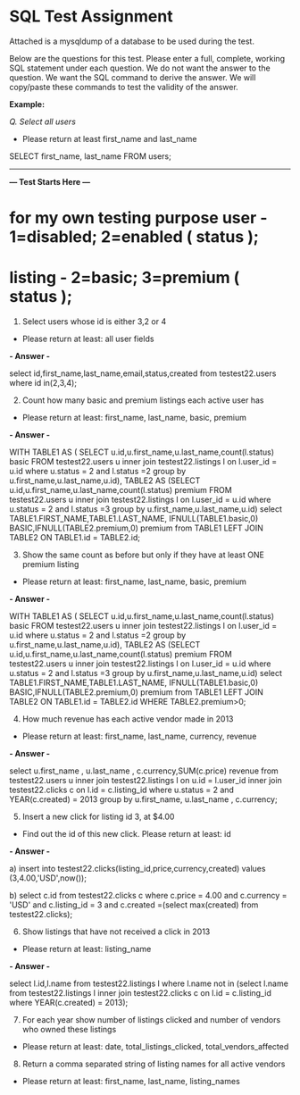 # SQL Test Assignment

Attached is a mysqldump of a database to be used during the test.

Below are the questions for this test. Please enter a full, complete, working SQL statement under each question. We do not want the answer to the question. We want the SQL command to derive the answer. We will copy/paste these commands to test the validity of the answer.

**Example:**

_Q. Select all users_

- Please return at least first_name and last_name

SELECT first_name, last_name FROM users;


------

**— Test Starts Here —**

#  for my own testing purpose user - 1=disabled; 2=enabled ( status );
# listing - 2=basic; 3=premium  ( status );

1. Select users whose id is either 3,2 or 4
- Please return at least: all user fields



**- Answer -**

select id,first_name,last_name,email,status,created from testest22.users where id in(2,3,4);


2. Count how many basic and premium listings each active user has
- Please return at least: first_name, last_name, basic, premium

**- Answer -**

WITH
TABLE1 AS ( SELECT u.id,u.first_name,u.last_name,count(l.status) basic FROM testest22.users u
inner join testest22.listings l
on l.user_id = u.id
where u.status = 2 and l.status =2
group by u.first_name,u.last_name,u.id),
TABLE2 AS (SELECT u.id,u.first_name,u.last_name,count(l.status) premium FROM testest22.users u
inner join testest22.listings l
on l.user_id = u.id
where u.status = 2 and l.status =3
group by u.first_name,u.last_name,u.id)
select TABLE1.FIRST_NAME,TABLE1.LAST_NAME, IFNULL(TABLE1.basic,0) BASIC,IFNULL(TABLE2.premium,0) premium from TABLE1 LEFT JOIN TABLE2 ON TABLE1.id = TABLE2.id;




3. Show the same count as before but only if they have at least ONE premium listing
- Please return at least: first_name, last_name, basic, premium


**- Answer -**

WITH
TABLE1 AS ( SELECT u.id,u.first_name,u.last_name,count(l.status) basic FROM testest22.users u
inner join testest22.listings l
on l.user_id = u.id
where u.status = 2 and l.status =2
group by u.first_name,u.last_name,u.id),
TABLE2 AS (SELECT u.id,u.first_name,u.last_name,count(l.status) premium FROM testest22.users u
inner join testest22.listings l
on l.user_id = u.id
where u.status = 2 and l.status =3
group by u.first_name,u.last_name,u.id)
select TABLE1.FIRST_NAME,TABLE1.LAST_NAME, IFNULL(TABLE1.basic,0) BASIC,IFNULL(TABLE2.premium,0) premium from TABLE1 LEFT JOIN TABLE2 ON TABLE1.id = TABLE2.id WHERE TABLE2.premium>0;


4. How much revenue has each active vendor made in 2013
- Please return at least: first_name, last_name, currency, revenue


**- Answer -**

select u.first_name , u.last_name , c.currency,SUM(c.price) revenue from testest22.users u inner join
testest22.listings l on u.id = l.user_id
inner join testest22.clicks c on l.id = c.listing_id
where u.status = 2 and YEAR(c.created) = 2013
group by u.first_name, u.last_name , c.currency;



5. Insert a new click for listing id 3, at $4.00
- Find out the id of this new click. Please return at least: id

**- Answer -**

a)
insert into testest22.clicks(listing_id,price,currency,created) values (3,4.00,'USD',now());

b)
select c.id from testest22.clicks c where
c.price = 4.00 and c.currency = 'USD' and c.listing_id = 3
and c.created =(select max(created) from testest22.clicks);




6. Show listings that have not received a click in 2013
- Please return at least: listing_name

**- Answer -**

select l.id,l.name from testest22.listings l where l.name not in
(select l.name from testest22.listings l inner join testest22.clicks c on
l.id = c.listing_id where YEAR(c.created) = 2013);



7. For each year show number of listings clicked and number of vendors who owned these listings
- Please return at least: date, total_listings_clicked, total_vendors_affected


8. Return a comma separated string of listing names for all active vendors
- Please return at least: first_name, last_name, listing_names
